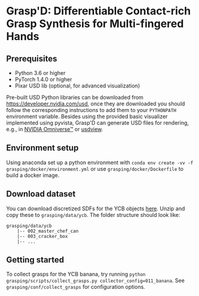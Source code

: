 # Grasp'D: Differentiable Contact-rich Grasp Synthesis for Multi-fingered Hands

## Prerequisites

* Python 3.6 or higher
* PyTorch 1.4.0 or higher
* Pixar USD lib (optional, for advanced visualization)

Pre-built USD Python libraries can be downloaded from https://developer.nvidia.com/usd, once they are downloaded you should follow the corresponding instructions to add them to your `PYTHONPATH` environment variable. Besides using the provided basic visualizer implemented using pyvista, Grasp'D can generate USD files for rendering, e.g., in [NVIDIA Omniverse™](https://developer.nvidia.com/nvidia-omniverse-platform) or [usdview](https://graphics.pixar.com/usd/docs/USD-Toolset.html#USDToolset-usdview).

## Environment setup
Using anaconda set up a python environment with `conda env create -vv -f grasping/docker/environment.yml` or use `grasping/docker/Dockerfile` to build a docker image.

## Download dataset
You can download discretized SDFs for the YCB objects [here](https://drive.google.com/file/d/1aiYBeLI1HCYXVOfLwfochDDnwW1k_T9x/view?usp=sharing).
Unzip and copy these to `grasping/data/ycb`.
The folder structure should look like:
```
grasping/data/ycb
    |-- 002_master_chef_can
    |-- 003_cracker_box
    |-- ...
```

## Getting started
To collect grasps for the YCB banana, try running `python grasping/scripts/collect_grasps.py collector_config=011_banana`.
See `grasping/conf/collect_grasps` for configuration options.
